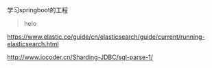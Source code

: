 学习springboot的工程

> helo

https://www.elastic.co/guide/cn/elasticsearch/guide/current/running-elasticsearch.html

http://www.iocoder.cn/Sharding-JDBC/sql-parse-1/
